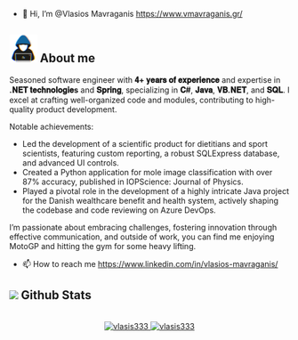 - 👋 Hi, I’m @Vlasios Mavraganis https://www.vmavraganis.gr/

## <picture><img src = "https://github.com/0xAbdulKhalid/0xAbdulKhalid/raw/main/assets/mdImages/about_me.gif" width = 50px></picture> **About me**

Seasoned software engineer with **𝟒+ 𝐲𝐞𝐚𝐫𝐬 𝐨𝐟 𝐞𝐱𝐩𝐞𝐫𝐢𝐞𝐧𝐜𝐞** and expertise in **.𝐍𝐄𝐓 𝐭𝐞𝐜𝐡𝐧𝐨𝐥𝐨𝐠𝐢𝐞s** and **𝐒𝐩𝐫𝐢𝐧𝐠**, specializing in **𝐂#**, **𝐉𝐚𝐯𝐚**, **𝐕𝐁.𝐍𝐄𝐓**, and **𝐒𝐐𝐋**. I excel at crafting well-organized code and modules, contributing to high-quality product development.

Notable achievements:
- Led the development of a scientific product for dietitians and sport scientists, featuring custom reporting, a robust SQLExpress database, and advanced UI controls.
- Created a Python application for mole image classification with over 87% accuracy, published in IOPScience: Journal of Physics.
- Played a pivotal role in the development of a highly intricate Java project for the Danish wealthcare benefit and health system, actively shaping the codebase and code reviewing on Azure DevOps.

I’m passionate about embracing challenges, fostering innovation through effective communication, and outside of work, you can find me enjoying MotoGP and hitting the gym for some heavy lifting.
- 📫 How to reach me https://www.linkedin.com/in/vlasios-mavraganis/

## <img src="https://media.giphy.com/media/iY8CRBdQXODJSCERIr/giphy.gif" width="35"><b> Github Stats </b>
<br>
<div align="center">
<a href="https://github.com/Vlasis333">
  <img src="https://github-readme-stats.vercel.app/api?username=vlasis333&show=reviews,discussions_started,discussions_answered,prs_merged,prs_merged_percentage" width="430" alt="vlasis333"/>
  <img src="https://github-readme-stats.vercel.app/api/top-langs?username=vlasis333&show_icons=true&locale=en&layout=compact&line_height=20&title_color=7A7ADB&icon_color=2234AE&text_color=D3D3D3&bg_color=0,000000,130F40" width="375"  alt="vlasis333"/>
</a>
</div>

<!---
Vlasis333/Vlasis333 is a ✨ special ✨ repository because its `README.md` (this file) appears on your GitHub profile.
You can click the Preview link to take a look at your changes.
--->
